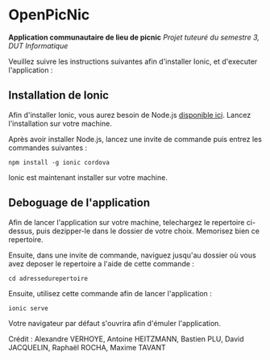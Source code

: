 # OpenPicNic
**Application communautaire de lieu de picnic**
*Projet tuteuré du semestre 3, DUT Informatique*

Veuillez suivre les instructions suivantes afin d'installer Ionic, et d'executer l'application :

## Installation de Ionic
Afin d'installer Ionic, vous aurez besoin de Node.js [disponible ici](https://nodejs.org/en/download/). Lancez l'installation sur votre machine.

Après avoir installer Node.js, lancez une invite de commande puis entrez les commandes suivantes : 

`npm install -g ionic cordova `

Ionic est maintenant installer sur votre machine.

## Deboguage de l'application
Afin de lancer l'application sur votre machine, telechargez le repertoire ci-dessus, puis dezipper-le dans le dossier de votre choix. Memorisez bien ce repertoire.

Ensuite, dans une invite de commande, naviguez jusqu'au dossier où vous avez deposer le repertoire a l'aide de cette commande :

`cd adressedurepertoire`

Ensuite, utilisez cette commande afin de lancer l'application : 

`ionic serve`

Votre navigateur par défaut s'ouvrira afin d'émuler l'application.


Crédit : Alexandre VERHOYE, Antoine HEITZMANN, Bastien PLU, David JACQUELIN, Raphaël ROCHA, Maxime TAVANT



